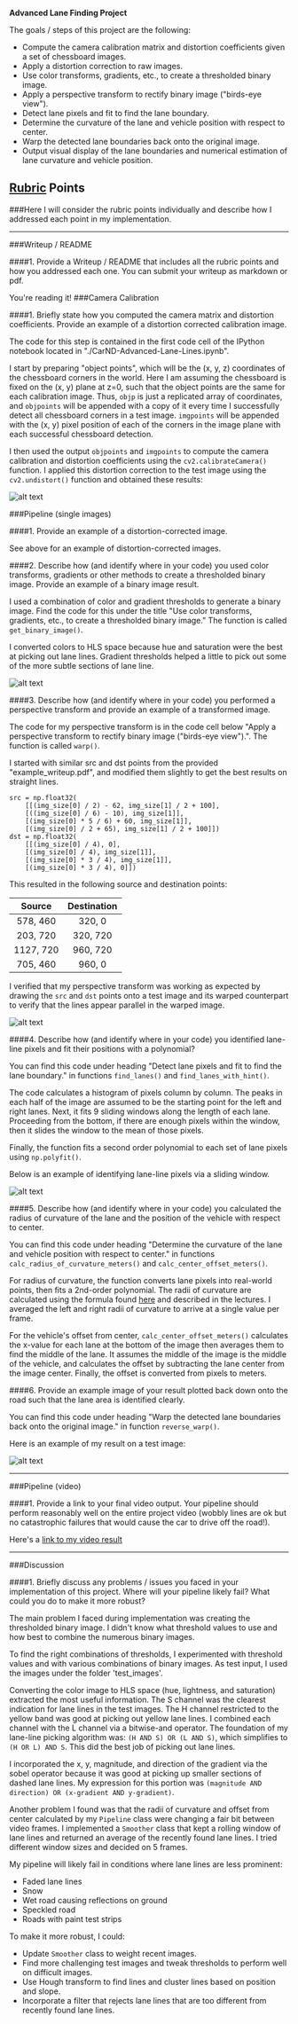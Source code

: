 **Advanced Lane Finding Project**

The goals / steps of this project are the following:

* Compute the camera calibration matrix and distortion coefficients given a set of chessboard images.
* Apply a distortion correction to raw images.
* Use color transforms, gradients, etc., to create a thresholded binary image.
* Apply a perspective transform to rectify binary image ("birds-eye view").
* Detect lane pixels and fit to find the lane boundary.
* Determine the curvature of the lane and vehicle position with respect to center.
* Warp the detected lane boundaries back onto the original image.
* Output visual display of the lane boundaries and numerical estimation of lane curvature and vehicle position.

[//]: # (Image References)

[undistorted-straight]: ./output_images/1-undistorted/straight_lines1.jpg "Undistorted Straight"
[binary-straight]: ./output_images/2-binary/straight_lines1.jpg "Binary Straight"
[birdseye-straight]: ./output_images/3-birdseye/straight_lines1.jpg "Bird's Eye Straight"
[windows-straight]: ./output_images/4-windows/straight_lines1.jpg "Windows Straight"
[reverse_warped-straight]: ./output_images/6-reverse_warped/straight_lines1.jpg "Reverse Warped Straight"
[video1]: ./project_video.mp4 "Video"

## [Rubric](https://review.udacity.com/#!/rubrics/571/view) Points
###Here I will consider the rubric points individually and describe how I addressed each point in my implementation.  

---
###Writeup / README

####1. Provide a Writeup / README that includes all the rubric points and how you addressed each one.  You can submit your writeup as markdown or pdf.

You're reading it!
###Camera Calibration

####1. Briefly state how you computed the camera matrix and distortion coefficients. Provide an example of a distortion corrected calibration image.

The code for this step is contained in the first code cell of the IPython notebook located in "./CarND-Advanced-Lane-Lines.ipynb".  

I start by preparing "object points", which will be the (x, y, z) coordinates of the chessboard corners in the world. Here I am assuming the chessboard is fixed on the (x, y) plane at z=0, such that the object points are the same for each calibration image.  Thus, `objp` is just a replicated array of coordinates, and `objpoints` will be appended with a copy of it every time I successfully detect all chessboard corners in a test image.  `imgpoints` will be appended with the (x, y) pixel position of each of the corners in the image plane with each successful chessboard detection.  

I then used the output `objpoints` and `imgpoints` to compute the camera calibration and distortion coefficients using the `cv2.calibrateCamera()` function.  I applied this distortion correction to the test image using the `cv2.undistort()` function and obtained these results: 

![alt text][undistorted-straight]

###Pipeline (single images)

####1. Provide an example of a distortion-corrected image.

See above for an example of distortion-corrected images.

####2. Describe how (and identify where in your code) you used color transforms, gradients or other methods to create a thresholded binary image.  Provide an example of a binary image result.

I used a combination of color and gradient thresholds to generate a binary image. Find the code for this under the title "Use color transforms, gradients, etc., to create a thresholded binary image." The function is called `get_binary_image()`.

I converted colors to HLS space because hue and saturation were the best at picking out lane lines. Gradient thresholds helped a little to pick out some of the more subtle sections of lane line.

![alt text][binary-straight]

####3. Describe how (and identify where in your code) you performed a perspective transform and provide an example of a transformed image.

The code for my perspective transform is in the code cell below "Apply a perspective transform to rectify binary image ("birds-eye view").". The function is called `warp()`. 

I started with similar src and dst points from the provided "example_writeup.pdf", and modified them slightly to get the best results on straight lines.

```
src = np.float32(
    [[(img_size[0] / 2) - 62, img_size[1] / 2 + 100],
    [((img_size[0] / 6) - 10), img_size[1]],
    [(img_size[0] * 5 / 6) + 60, img_size[1]],
    [(img_size[0] / 2 + 65), img_size[1] / 2 + 100]])
dst = np.float32(
    [[(img_size[0] / 4), 0],
    [(img_size[0] / 4), img_size[1]],
    [(img_size[0] * 3 / 4), img_size[1]],
    [(img_size[0] * 3 / 4), 0]])
```
This resulted in the following source and destination points:

| Source        | Destination   | 
|:-------------:|:-------------:| 
| 578, 460      | 320, 0        | 
| 203, 720      | 320, 720      |
| 1127, 720     | 960, 720      |
| 705, 460      | 960, 0        |

I verified that my perspective transform was working as expected by drawing the `src` and `dst` points onto a test image and its warped counterpart to verify that the lines appear parallel in the warped image.

![alt text][birdseye-straight]

####4. Describe how (and identify where in your code) you identified lane-line pixels and fit their positions with a polynomial?

You can find this code under heading "Detect lane pixels and fit to find the lane boundary." in functions `find_lanes()` and `find_lanes_with_hint()`.

The code calculates a histogram of pixels column by column. The peaks in each half of the image are assumed to be the starting point for the left and right lanes. Next, it fits 9 sliding windows along the length of each lane. Proceeding from the bottom, if there are enough pixels within the window, then it slides the window to the mean of those pixels.

Finally, the function fits a second order polynomial to each set of lane pixels using `np.polyfit()`.

Below is an example of identifying lane-line pixels via a sliding window.

![alt text][windows-straight]

####5. Describe how (and identify where in your code) you calculated the radius of curvature of the lane and the position of the vehicle with respect to center.

You can find this code under heading "Determine the curvature of the lane and vehicle position with respect to center." in functions `calc_radius_of_curvature_meters()` and `calc_center_offset_meters()`.

For radius of curvature, the function converts lane pixels into real-world points, then fits a 2nd-order polynomial. The radii of curvature are calculated using the formula found [here](http://www.intmath.com/applications-differentiation/8-radius-curvature.php) and described in the lectures. I averaged the left and right radii of curvature to arrive at a single value per frame.

For the vehicle's offset from center, `calc_center_offset_meters()` calculates the x-value for each lane at the bottom of the image then averages them to find the middle of the lane. It assumes the middle of the image is the middle of the vehicle, and calculates the offset by subtracting the lane center from the image center. Finally, the offset is converted from pixels to meters.

####6. Provide an example image of your result plotted back down onto the road such that the lane area is identified clearly.

You can find this code under heading "Warp the detected lane boundaries back onto the original image." in function `reverse_warp()`.

Here is an example of my result on a test image:

![alt text][reverse_warped-straight]

---

###Pipeline (video)

####1. Provide a link to your final video output.  Your pipeline should perform reasonably well on the entire project video (wobbly lines are ok but no catastrophic failures that would cause the car to drive off the road!).

Here's a [link to my video result](./project_output_smoothed.mp4)

---

###Discussion

####1. Briefly discuss any problems / issues you faced in your implementation of this project.  Where will your pipeline likely fail?  What could you do to make it more robust?

The main problem I faced during implementation was creating the thresholded binary image. I didn't know what threshold values to use and how best to combine the numerous binary images. 

To find the right combinations of thresholds, I experimented with threshold values and with various combinations of binary images. As test input, I used the images under the folder 'test_images'. 

Converting the color image to HLS space (hue, lightness, and saturation) extracted the most useful information. The S channel was the clearest indication for lane lines in the test images. The H channel restricted to the yellow band was good at picking out yellow lane lines. I combined each channel with the L channel via a bitwise-and operator. The foundation of my lane-line picking algorithm was: `(H AND S) OR (L AND S)`, which simplifies to `(H OR L) AND S`. This did the best job of picking out lane lines.

I incorporated the x, y, magnitude, and direction of the gradient via the sobel operator because it was good at picking up smaller sections of dashed lane lines. My expression for this portion was `(magnitude AND direction) OR (x-gradient AND y-gradient)`.

Another problem I found was that the radii of curvature and offset from center calculated by my `Pipeline` class were changing a fair bit between video frames. I implemented a `Smoother` class that kept a rolling window of lane lines and returned an average of the recently found lane lines. I tried different window sizes and decided on 5 frames.

My pipeline will likely fail in conditions where lane lines are less prominent:
* Faded lane lines
* Snow
* Wet road causing reflections on ground
* Speckled road
* Roads with paint test strips

To make it more robust, I could:
* Update `Smoother` class to weight recent images.
* Find more challenging test images and tweak thresholds to perform well on difficult images.
* Use Hough transform to find lines and cluster lines based on position and slope.
* Incorporate a filter that rejects lane lines that are too different from recently found lane lines.
